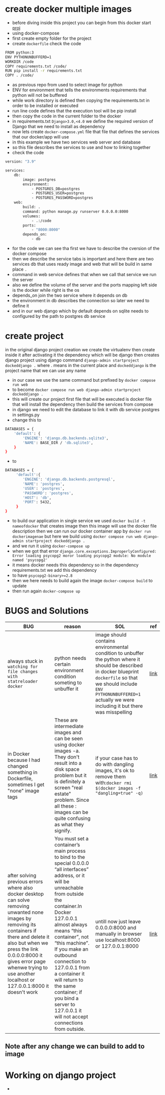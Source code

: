 # create docker multiple images
- before diving inside this project you can begin from this docker start [proj](https://github.com/mostafaadawy/try_docker)
- using docker-compose
- first create empty folder for the project 
- create `dockerfile` check the code
```sh
FROM python:3
ENV PYTHONUNBUFFERD=1
WORKDIR /code
COPY requirements.txt /code/
RUN pip install -r requirements.txt
COPY . /code/
```
- as previous repo from used to select image for python 
- ENV for environment that tells the environments requirements that python will not be buffered 
- while work directory is defined then copying the requirements.txt in order to be installed or executed
- run line code defines that the execution tool will be pip install
- then copy the code in the current folder to the docker
- in requirements.txt `Django>3.0,<4.0` we define the required version of Django that we need to install as dependency 
- now lets create `docker-compose.yml` file that file that defines the services that our docker/app will use
- in this example we have two services web server and database
- so this file describes the services to use and how to linking together
- check the code
```sh
version: "3.9"

services:
    db:
        image: postgres
        environment:
            - POSTGRES_DB=postgres
            - POSTGRES_USER=postgres
            - POSTGRES_PASSWORD=postgres
    web:
        build: .
        command: python manage.py runserver 0.0.0.0:8000
        volumes:
            - .:/code
        ports:
            - "8000:8000"
        depends_on:
            - db
```
- for the code we can see tha first we have to describe the cversion of the docker compose
- then we describe the service tabs is important and here there are two services db that uses ready image and web that will be build in same place `.` 
- command in web service defines that when we call that service we run the server 
- also we define the volume of the server and the ports mapping left side is the docker while right is the os
- depends_on join the two service where it depends on db
- the environment in db describes the connection so later we need to define it
- and in our web django which by default depends on sqlite needs to configured by the path to postgres db service
# create project
in the original django project creation we create the virtualenv then create inside it after activating it the dependency which will be django then creates django project using django command `django-admin startproject dockeddjango .`
where . means in the current place and `dockeddjango` is the project name that we can use any name
- in our case we use the same command but prefixed by `docker compose run web` 
- to become `docker compose run web django-admin startproject dockeddjango .`
- this will create our project first file that will be executed is docker file that will install the dependency then build the services from compose
- in django we need to edit the database to link it with db service postgres in settings.py
- change this to 
```sh
DATABASES = {
    'default': {
        'ENGINE': 'django.db.backends.sqlite3',
        'NAME': BASE_DIR / 'db.sqlite3',
    }
}
```
- to 
```sh
DATABASES = {
     'default':{
        'ENGINE': 'django.db.backends.postgresql',
        'NAME': 'postgres',
        'USER': 'postgres',
        'PASSWORD': 'postgres',
        'HOST': 'db',
        'PORT': 5432,
     }
}
```
- to build our application in single service we used `docker build -t nameofdocker` that creates image then this image will use the docker file description then we can run our docker container app by `docker run dockerimagenae` but here we build using `docker compose run web django-admin startproject dockeddjango .`
- and we run it using `docker-compose up`
- when we got that error `django.core.exceptions.ImproperlyConfigured: Error loading psycopg2 moror loading psycopg2 module: No module named 'psycopg2'`
- it means docker needs this dependency so in the dependency requirements.txt we add this dependency
- to have `psycopg2-binary>=2.8` 
- then we here needs to build again the image `docker-compose build` to update
- then run again `docker-compose up`

# BUGS and Solutions
|BUG|reason|SOL|ref|
|-- |--|--|--|
|always stuck in `watching for file changes with statreloader docker`|python needs certain environment condition someting to unbuffer it|image should contains environmental condition to unbuffer the python where it should be described in docker blueprint `dockerfile` so that we should include `ENV PYTHONUNBUFFERED=1` actually we were including it but there was misspelling |[link](https://stackoverflow.com/questions/65301487/django-with-docker-stuck-on-watching-for-file-changes-with-statreloader)|
|in Docker because I had changed something in Dockerfile, sometimes I get "none" image tags|These are intermediate images and can be seen using docker images -a. They don't result into a disk space problem but it is definitely a screen "real estate" problem. Since all these <none>:<none> images can be quite confusing as what they signify.|if your case has to do with dangling images, it's ok to remove them with:`docker rmi $(docker images -f "dangling=true" -q)` |[link](https://stackoverflow.com/questions/53221412/why-the-none-image-appears-in-docker-and-how-can-we-avoid-it)|
|after solving previous errors where also docker desktop can solve removing unwanted none images by removing its containers if there and delete it also but when we press the link 0.0.0.0:8000 it gives error page whenwe trying to use another localhost or 127.0.0.1:8000 it doesn't work |You must set a container’s main process to bind to the special 0.0.0.0 “all interfaces” address, or it will be unreachable from outside the container.In Docker 127.0.0.1 almost always means “this container”, not “this machine”. If you make an outbound connection to 127.0.0.1 from a container it will return to the same container; if you bind a server to 127.0.0.1 it will not accept connections from outside.|untill now just leave 0.0.0.0:8000 and manually in browser use localhost:8000 or 127.0.0.1:8000|[link](https://stackoverflow.com/questions/59179831/docker-app-server-ip-address-127-0-0-1-difference-of-0-0-0-0-ip)|

## Note after any change we can build to add to image

# Working on django project
- 
